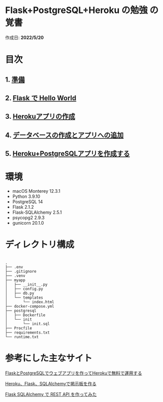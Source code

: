 # Flask+PostgreSQL+Heroku の勉強 の覚書
作成日: __2022/5/20__

# 目次

## 1. [準備](1.intro.md)
## 2. [Flask で Hello World](2.hello_world.md)
## 3. [Herokuアプリの作成](3.heroku_deploy.md)
## 4. [データベースの作成とアプリへの追加](4.database.md)
## 5. [Heroku+PostgreSQLアプリを作成する](5.heroku_again.md)


# 環境

- macOS Monterey 12.3.1
- Python 3.9.10
- PostgreSQL 14
- Flask 2.1.2
- Flask-SQLAlchemy 2.5.1
- psycopg2 2.9.3
- gunicorn 20.1.0

# ディレクトリ構成
```

.
├── .env
├── .gitignore
├── .venv
├── myapp
│   ├── __init__.py
│   ├── config.py
│   ├── db.py
│   └── templates
│       └── index.html
├── docker-compose.yml
├── postgresql
│   ├── Dockerfile
│   └── init
│       └── init.sql
├── Procfile
├── requirements.txt
└── runtime.txt
```

# 参考にした主なサイト

[FlaskとPostgreSQLでウェブアプリを作ってHerokuで無料で運用する](https://qiita.com/croquette0212/items/9b4dc5377e7d6f292671)

[Heroku、Flask、SQLAlchemyで掲示板を作る](https://qiita.com/kaonashikun/items/73c6367780644d6e5bbd)

[Flask SQLAlchemy で REST API を作ってみた](https://dev.classmethod.jp/articles/sqlalchemy-in-flask/)